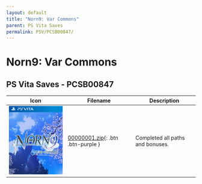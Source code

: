 ```yaml
---
layout: default
title: "Norn9: Var Commons"
parent: PS Vita Saves
permalink: PSV/PCSB00847/
---
```

# Norn9: Var Commons

## PS Vita Saves - PCSB00847

| Icon | Filename | Description |
|------|----------|-------------|
| ![Norn9: Var Commons](icon0.png) | [00000001.zip](00000001.zip){: .btn .btn-purple } | Completed all paths and bonuses.  |

